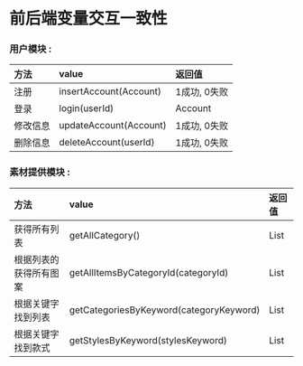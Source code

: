 # 前后端变量交互一致性

### 用户模块 :

| 方法     | value                  | 返回值       |
| :------- | :--------------------- | :----------- |
| 注册     | insertAccount(Account) | 1成功, 0失败 |
| 登录     | login(userId)          | Account      |
| 修改信息 | updateAccount(Account) | 1成功, 0失败 |
| 删除信息 | deleteAccount(userId)  | 1成功, 0失败 |

### 素材提供模块 :

| 方法                                                       | value                                   | 返回值         |
| :--------------------------------------------------------- | :-------------------------------------- | :------------- |
| 获得所有列表                                               | getAllCategory()                        | List<category> |
| 根据列表的获得所有图案                                     | getAllItemsByCategoryId(categoryId)     | List<Item>     |
| 根据关键字找到列表                                         | getCategoriesByKeyword(categoryKeyword) | List<Category> |
| 根据关键字找到款式                                         | getStylesByKeyword(stylesKeyword)       | List<Style>    |
| 根据颜色和款式找到对应的衣服                               | getStyleByColorAndName(color, name)     | Style          |
| 根据款式ID找到对应颜色的衣服（可用在查询衣服可改变的颜色） | getSameStylesByCategoryId(categoryId)   | List<Style>    |
| 根据图案ID找到图案                                         | getItemByItemId(itemId)                 | Item           |
| 根据列表ID找到列表                                         | getCategoryByCategoryId(categoryId)     | Category       |
| 根据款式ID找到款式                                         | getStyleByStyleId(styleId)              | Style          |

### 用户设计模块 :

| 方法                  | value                           | 返回值       |
| --------------------- | ------------------------------- | ------------ |
| 获取所有设计          | getAllDesign()                  | List<Design> |
| 根据userId获取设计    | getDesignByUserId(userId)       | List<Design> |
| 根据styleId获取设计   | getDesignByStyleId(styleId)     | List<Design> |
| 根据productId获取设计 | getDesignByProductId(productId) | List<Design> |
| 储存用户的一次设计    | insertDesign(Design)            | 1成功, 0失败 |
| 更新某条设计          | updateDesign(Design)            | 1成功, 0失败 |
| 删除某条设计          | deleteDesign(productId)         | 1成功, 0失败 |

### 用户交流模块 :

| 方法                  | value                             | 返回值         |
| --------------------- | --------------------------------- | -------------- |
| 根据userId获取评论    | getCommentsByUserId(userId)       | List<Comments> |
| 根据productId获取评论 | getCommentsByProductId(productId) | List<Comments> |
| 插入一条评论          | insertComments(Comments)          | 1成功, 0失败   |

